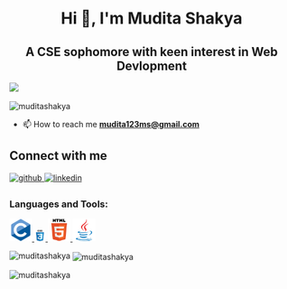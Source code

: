 <h1 align="center">Hi 👋, I'm Mudita Shakya</h1>


<h2 align="center">A CSE sophomore with keen interest in Web Devlopment</h2>
<img src="https://dxbcode.com/assets/images/index-meta.gif" width="321">
<p align="left"> <img src="https://komarev.com/ghpvc/?username=muditashakya&label=Profile%20views&color=0e75b6&style=flat" alt="muditashakya" /> </p>

- 📫 How to reach me **mudita123ms@gmail.com**

## Connect with me  

<a href="https://github.com/MuditaShakya" target="_blank">
<img src=https://img.shields.io/badge/github-%2324292e.svg?&style=for-the-badge&logo=github&logoColor=white alt=github style="margin-bottom: 5px;" />
</a>


<a href="https://linkedin.com/in/mudita-shakya-46714a22a" target="_blank">
<img src=https://img.shields.io/badge/linkedin-%231E77B5.svg?&style=for-the-badge&logo=linkedin&logoColor=white alt=linkedin style="margin-bottom: 5px;" />
</a>  
</div>  
  


<h3 align="left">Languages and Tools:</h3>
<p align="left"> <a href="https://www.cprogramming.com/" target="_blank" rel="noreferrer"> <img src="https://raw.githubusercontent.com/devicons/devicon/master/icons/c/c-original.svg" alt="c" width="40" height="40"/> </a> <a href="https://www.w3schools.com/css/" target="_blank" rel="noreferrer"> <img src="https://raw.githubusercontent.com/devicons/devicon/master/icons/css3/css3-original-wordmark.svg" alt="css3" width="20" height="20"/> </a> <a href="https://www.w3.org/html/" target="_blank" rel="noreferrer"> <img src="https://raw.githubusercontent.com/devicons/devicon/master/icons/html5/html5-original-wordmark.svg" alt="html5" width="40" height="40"/> </a> <a href="https://www.java.com" target="_blank" rel="noreferrer"> <img src="https://raw.githubusercontent.com/devicons/devicon/master/icons/java/java-original.svg" alt="java" width="40" height="40"/> </a> </p>

<p><img align="left" src="https://github-readme-stats.vercel.app/api/top-langs?username=muditashakya&show_icons=true&locale=en&layout=compact" alt="muditashakya" /></p>

<p>&nbsp;<img align="center" src="https://github-readme-stats.vercel.app/api?username=muditashakya&show_icons=true&locale=en" alt="muditashakya" /></p>

<p><img align="center" src="https://github-readme-streak-stats.herokuapp.com/?user=muditashakya&" alt="muditashakya" /></p>
